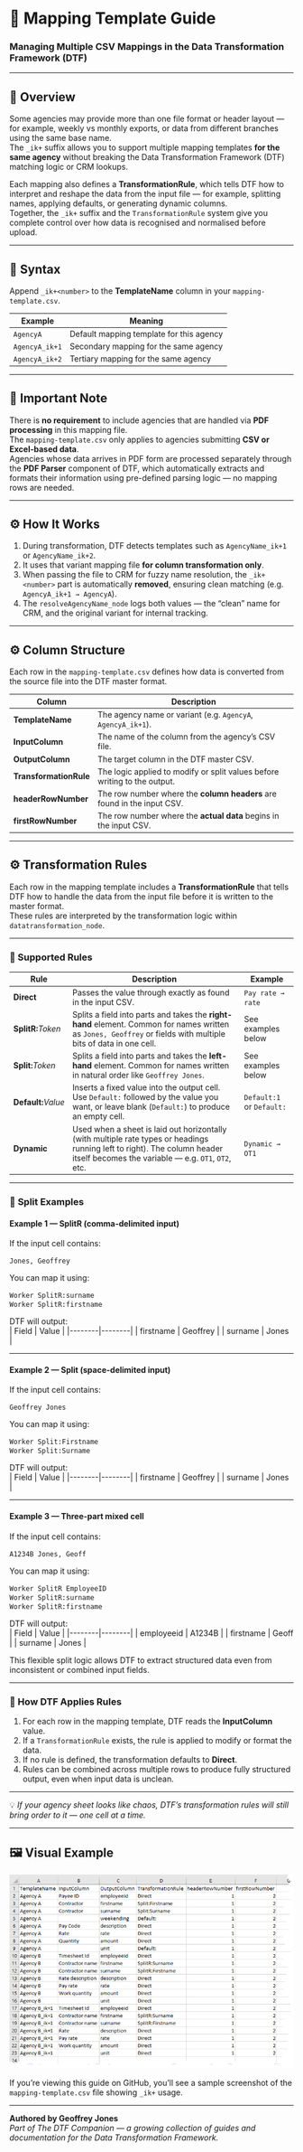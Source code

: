 # 🧩 Mapping Template Guide  
### Managing Multiple CSV Mappings in the Data Transformation Framework (DTF)

---

## 📘 Overview  
Some agencies may provide more than one file format or header layout — for example, weekly vs monthly exports, or data from different branches using the same base name.  
The `_ik+` suffix allows you to support multiple mapping templates **for the same agency** without breaking the Data Transformation Framework (DTF) matching logic or CRM lookups.  

Each mapping also defines a **TransformationRule**, which tells DTF how to interpret and reshape the data from the input file — for example, splitting names, applying defaults, or generating dynamic columns.  
Together, the `_ik+` suffix and the `TransformationRule` system give you complete control over how data is recognised and normalised before upload.

---

## 🧠 Syntax  
Append `_ik+<number>` to the **TemplateName** column in your `mapping-template.csv`.  

| Example        | Meaning                                  |
| -------------- | ---------------------------------------- |
| `AgencyA`      | Default mapping template for this agency |
| `AgencyA_ik+1` | Secondary mapping for the same agency    |
| `AgencyA_ik+2` | Tertiary mapping for the same agency     |

---

## 🧾 Important Note  

There is **no requirement** to include agencies that are handled via **PDF processing** in this mapping file.  
The `mapping-template.csv` only applies to agencies submitting **CSV or Excel-based data**.  
Agencies whose data arrives in PDF form are processed separately through the **PDF Parser** component of DTF, which automatically extracts and formats their information using pre-defined parsing logic — no mapping rows are needed.

---

## ⚙️ How It Works  

1. During transformation, DTF detects templates such as `AgencyName_ik+1` or `AgencyName_ik+2`.  
2. It uses that variant mapping file **for column transformation only**.  
3. When passing the file to CRM for fuzzy name resolution, the `_ik+<number>` part is automatically **removed**, ensuring clean matching (e.g. `AgencyA_ik+1 → AgencyA`).  
4. The `resolveAgencyName_node` logs both values — the “clean” name for CRM, and the original variant for internal tracking.  

---

## ⚙️ Column Structure  

Each row in the `mapping-template.csv` defines how data is converted from the source file into the DTF master format.  

| Column | Description |
|---------|--------------|
| **TemplateName** | The agency name or variant (e.g. `AgencyA`, `AgencyA_ik+1`). |
| **InputColumn** | The name of the column from the agency’s CSV file. |
| **OutputColumn** | The target column in the DTF master CSV. |
| **TransformationRule** | The logic applied to modify or split values before writing to the output. |
| **headerRowNumber** | The row number where the **column headers** are found in the input CSV. |
| **firstRowNumber** | The row number where the **actual data** begins in the input CSV. |

---

## ⚙️ Transformation Rules  

Each row in the mapping template includes a **TransformationRule** that tells DTF how to handle the data from the input file before it is written to the master format.  
These rules are interpreted by the transformation logic within `datatransformation_node`.

---

### 🧩 Supported Rules

| Rule | Description | Example |
|------|--------------|----------|
| **Direct** | Passes the value through exactly as found in the input CSV. | `Pay rate → rate` |
| **SplitR:**_Token_ | Splits a field into parts and takes the **right-hand** element. Common for names written as `Jones, Geoffrey` or fields with multiple bits of data in one cell. | See examples below |
| **Split:**_Token_ | Splits a field into parts and takes the **left-hand** element. Common for names written in natural order like `Geoffrey Jones`. | See examples below |
| **Default:**_Value_ | Inserts a fixed value into the output cell. Use `Default:` followed by the value you want, or leave blank (`Default:`) to produce an empty cell. | `Default:1` or `Default:` |
| **Dynamic** | Used when a sheet is laid out horizontally (with multiple rate types or headings running left to right). The column header itself becomes the variable — e.g. `OT1`, `OT2`, etc. | `Dynamic → OT1` |

---

### 🧩 **Split Examples**

#### **Example 1 — SplitR (comma-delimited input)**  
If the input cell contains:  
```
Jones, Geoffrey
```
You can map it using:  
```
Worker SplitR:surname
Worker SplitR:firstname
```
DTF will output:  
| Field | Value |
|--------|--------|
| firstname | Geoffrey |
| surname | Jones |

---

#### **Example 2 — Split (space-delimited input)**  
If the input cell contains:  
```
Geoffrey Jones
```
You can map it using:  
```
Worker Split:Firstname
Worker Split:Surname
```
DTF will output:  
| Field | Value |
|--------|--------|
| firstname | Geoffrey |
| surname | Jones |

---

#### **Example 3 — Three-part mixed cell**  
If the input cell contains:  
```
A1234B Jones, Geoff
```
You can map it using:  
```
Worker SplitR EmployeeID
Worker SplitR:surname
Worker SplitR:firstname
```
DTF will output:  
| Field | Value |
|--------|--------|
| employeeid | A1234B |
| firstname | Geoff |
| surname | Jones |

This flexible split logic allows DTF to extract structured data even from inconsistent or combined input fields.

---

### 🧠 How DTF Applies Rules

1. For each row in the mapping template, DTF reads the **InputColumn** value.  
2. If a `TransformationRule` exists, the rule is applied to modify or format the data.  
3. If no rule is defined, the transformation defaults to **Direct**.  
4. Rules can be combined across multiple rows to produce fully structured output, even when input data is unclean.

---

💡 *If your agency sheet looks like chaos, DTF’s transformation rules will still bring order to it — one cell at a time.*

---

## 🖼️ Visual Example  
![template-mapping](https://github.com/GMJ2023/assets/blob/main/mapping-template-example.jpg)

If you’re viewing this guide on GitHub, you’ll see a sample screenshot of the `mapping-template.csv` file showing `_ik+` usage.

---

**Authored by Geoffrey Jones**  
*Part of The DTF Companion — a growing collection of guides and documentation for the Data Transformation Framework.*
